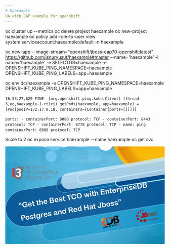 ```yaml
---
# haexample
HA with EAP example for openshift
---
```


oc cluster up --metrics
oc delete project haexample
oc new-project haexample
oc policy add-role-to-user view system:serviceaccount:haexample:default -n haexample

oc new-app --image-stream="openshift/jboss-eap70-openshift:latest" https://github.com/isnuryusuf/haexample#master --name='haexample' -l name='haexample' -e SELECTOR=haexample -e OPENSHIFT_KUBE_PING_NAMESPACE=haexample OPENSHIFT_KUBE_PING_LABELS=app=haexample 

oc env dc/haexample -e OPENSHIFT_KUBE_PING_NAMESPACE=haexample OPENSHIFT_KUBE_PING_LABELS=app=haexample


`
16:53:27,629 FINE  [org.openshift.ping.kube.Client] (thread-3,ee,haexample-1-rt1xj) getPods(haexample, app=haexample) = [Pod[podIP=172.17.0.18, containers=[Container[ports=[]]]]]
`


`
          ports:
            - containerPort: 8080
              protocol: TCP
            - containerPort: 8443
              protocol: TCP
            - containerPort: 8778
              protocol: TCP
            - name: ping
              containerPort: 8888
              protocol: TCP
`

Scale to 2
oc expose service haexample --name haexample
oc get svc


![alt text](https://raw.githubusercontent.com/isnuryusuf/haexample/master/edb-redhat.png)
